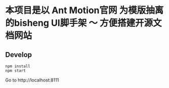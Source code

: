 # 本项目是以 Ant Motion官网 为模版抽离的bisheng UI脚手架 ～ 方便搭建开源文档网站

## Develop

```
npm install
npm start
```

Go to http://localhost:8111


